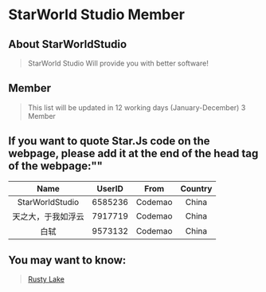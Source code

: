 # StarWorld Studio Member

## About StarWorldStudio

> StarWorld Studio Will provide you with better software!


## Member

> This list will be updated in 12 working days (January-December)
> 3 Member

## If you want to quote Star.Js code on the webpage, please add it at the end of the head tag of the webpage:"<title>Example | StarJs</title>"




|Name|UserID|From|Country|
|:--:|:--:|:--:|:--:|
|StarWorldStudio|6585236|Codemao|China|
|天之大，于我如浮云|7917719|Codemao|China|
|白轼|9573132|Codemao|China|


## You may want to know:
> [Rusty Lake](http://www.rustylake.com/)
